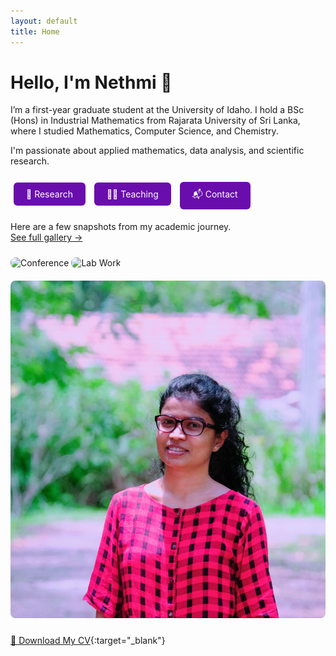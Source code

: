 ```yaml
---
layout: default
title: Home
---
```


# Hello, I'm Nethmi 👋

I’m a first-year graduate student at the University of Idaho. I hold a BSc (Hons) in Industrial Mathematics from Rajarata University of Sri Lanka, where I studied Mathematics, Computer Science, and Chemistry.

I'm passionate about applied mathematics, data analysis, and scientific research.

<div style="margin-top: 20px;">
  <a href="(research.md)" style="display:inline-block; padding:10px 20px; margin:5px; background:#6a0dad; color:white; text-decoration:none; border-radius:6px;">🔬 Research</a>
  <a href="(teaching.md)" style="display:inline-block; padding:10px 20px; margin:5px; background:#6a0dad; color:white; text-decoration:none; border-radius:6px;">👩‍🏫 Teaching</a>
  <a href="(contact.md)" style="display:inline-block; padding:10px 20px; margin:5px; background:#6a0dad; color:white; text-decoration:none; border-radius:6px;">📬 Contact</a>
</div>

Here are a few snapshots from my academic journey.  
[See full gallery →](photos.md)

<img src="assets/conf1.jpg" alt="Conference" style="max-width: 100%; height: auto; border-radius: 8px; margin: 10px 0;" />
<img src="assets/lab.jpg" alt="Lab Work" style="max-width: 100%; height: auto; border-radius: 8px; margin: 10px 0;" />
<img src="assets/profile.jpg" alt="Profile" style="max-width: 100%; height: auto; border-radius: 8px; margin: 10px 0;" />

[📄 Download My CV](assets/Nethmi_Herath_CV.pdf){:target="_blank"}
